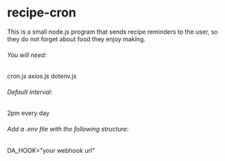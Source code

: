 # recipe-cron

This is a small node.js program that sends recipe reminders to the user, so they do not forget about food they enjoy making.

###### You will need:
cron.js
axios.js
dotenv.js

###### Default interval:
2pm every day

###### Add a .env file with the following structure:
DA_HOOK="your webhook url"